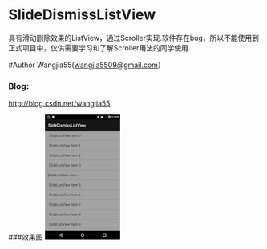 # SlideDismissListView
具有滑动删除效果的ListView，通过Scroller实现.软件存在bug，所以不能使用到正式项目中，仅供需要学习和了解Scroller用法的同学使用.

#Author
 Wangjia55(wangjia5509@gmail.com）
### Blog:
  http://blog.csdn.net/wangjia55
  
###效果图
![icon](https://github.com/wangjia55/SlideDismissListView/blob/master/slide_dismiss_listview.gif)
